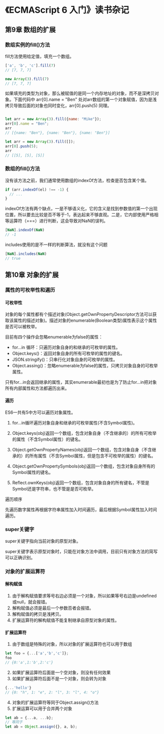 # 《ECMAScript 6 入门》读书杂记

## 第9章 数组的扩展

### 数组实例的fill()方法

fill方法使用给定值，填充一个数组。

``` javascript
['a', 'b', 'c'].fill(7)
// [7, 7, 7]

new Array(3).fill(7)
// [7, 7, 7]
```

如果填充的类型为对象，那么被赋值的是同一个内存地址的对象，而不是深拷贝对象。下面代码中 arr[0].name = "Ben" 处对arr数组的第一个对象赋值，因为是浅拷贝导致后面的对象也同时变化，arr[0].push(5) 同理。

``` javascript

let arr = new Array(3).fill({name: "Mike"});
arr[0].name = "Ben";
arr
// [{name: "Ben"}, {name: "Ben"}, {name: "Ben"}]

let arr = new Array(3).fill([]);
arr[0].push(5);
arr
// [[5], [5], [5]]

```

### 数组的fill()方法

没有该方法之前，我们通常使用数组的indexOf方法，检查是否包含某个值。

``` javascript
if (arr.indexOf(el) !== -1) {
  // ...
}
```

indexOf方法有两个缺点，一是不够语义化，它的含义是找到参数值的第一个出现位置，所以要去比较是否不等于-1，表达起来不够直观。二是，它内部使用严格相等运算符（===）进行判断，这会导致对NaN的误判。

``` javascript
[NaN].indexOf(NaN)
// -1
```

includes使用的是不一样的判断算法，就没有这个问题

``` javascript
[NaN].includes(NaN)
// true
```

## 第10章 对象的扩展

### 属性的可枚举性和遍历

#### 可枚举性

对象的每个属性都有个描述对象(Object.getOwnPropertyDescriptor方法可以获取该属性的描述对象)。描述对象的enumerable(Boolean类型)属性表示这个属性是否可以被枚举。

目前有四个操作会忽略enumerable为false的属性：

- for...in 循环：只遍历对象自身的和继承的可枚举的属性。
- Object.keys()：返回对象自身的所有可枚举的属性的键名。
- JSON.stringify()：只串行化对象自身的可枚举的属性。
- Object.assing()：忽略enumerable为false的属性，只拷贝对象自身的可枚举属性。

只有for...in会返回继承的属性，其实enumerable最初也是为了防止for...in把对象所有内部属性和方法都遍历出来。

#### 遍历

ES6一共有5中方可以遍历对象属性。

1. for...in循环遍历对象自身和继承的可枚举属性(不含Symbol属性)。

2. Object.keys(obj)返回一个数组，包含对象自身（不含继承的）的所有可枚举的属性（不含Symbol属性）的键名。

3. Object.getOwnPropertyNames(obj)返回一个数组，包含对象自身（不含继承的）的所有属性（不含Symbol属性，但是包含不可枚举的属性）的键名。

4. Object.getOwnPropertySymbols(obj)返回一个数组，包含对象自身所有的Symbol属性的键名。

5. Reflect.ownKeys(obj)返回一个数组，包含对象自身的所有键名，不管是Symbol还是字符串，也不管是是否可枚举。

遍历顺序

先遍历数字属性再根据字符串属性加入时间遍历，最后根据Symbol属性加入时间遍历。

### super关键字

super关键字指向当前对象的原型对象。

super关键字表示原型对象时，只能在对象方法中调用，目前只有对象方法的简写可以正确识别。

### 对象的扩展运算符

#### 解构赋值

1. 由于解构赋值要求等号右边必须是一个对象，所以如果等号右边是undefined或null，就会报错。
2. 解构赋值必须是最后一个参数否者会报错。
3. 解构赋值的拷贝是浅拷贝。
4. 扩展运算符的解构赋值不能复制继承自原型对象的属性。

#### 扩展运算符

1. 由于数组是特殊的对象，所以对象的扩展运算符也可以用于数组

``` javascript
let foo = {...['a','b','c']};
foo
// {0:'a',1:'b',2:'c'}
```

2. 如果扩展运算符后面是一个空对象，则没有任何效果
3. 如果扩展运算符后面不是一个对象，则会转为对象

```javascript
{...'hello'}
// {0: "h", 1: "e", 2: "l", 3: "l", 4: "o"}
```
4. 对象的扩展运算符等同于Object.assign()方法
5. 扩展运算可以用于合并两个对象

```javascript
let ab = {...a, ...b};
// 等同于
let ab = Object.assign({}, a, b);
```

